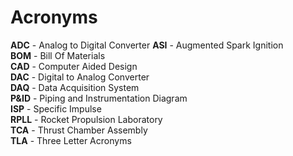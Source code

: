 # Acronyms

__ADC__ - Analog to Digital Converter
__ASI__ - Augmented Spark Ignition <br/>
__BOM__ - Bill Of Materials <br/>
__CAD__ - Computer Aided Design <br/>
__DAC__ - Digital to Analog Converter <br/>
__DAQ__ - Data Acquisition System <br/>
__P&ID__ - Piping and Instrumentation Diagram <br/>
__ISP__ - Specific Impulse <br/>
__RPLL__ - Rocket Propulsion Laboratory <br/>
__TCA__ - Thrust Chamber Assembly <br/>
__TLA__ - Three Letter Acronyms <br/>

